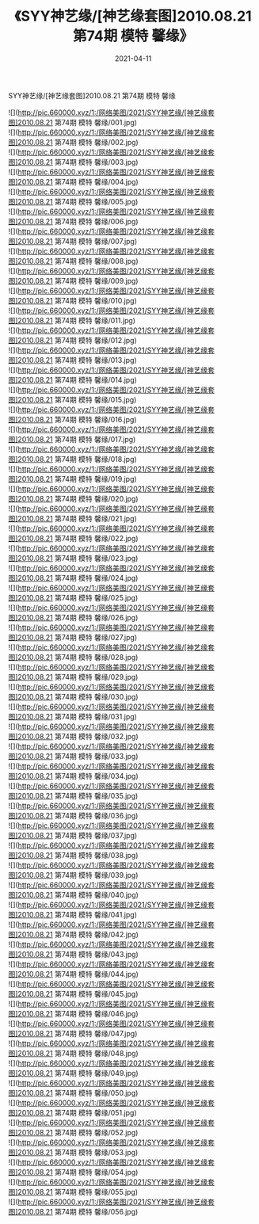 ﻿---
layout: post
title:  《SYY神艺缘/[神艺缘套图]2010.08.21 第74期 模特 馨缘》
date:   2021-04-11
img: http://pic.660000.xyz/1:/网络美图/2021/SYY神艺缘/[神艺缘套图]2010.08.21 第74期 模特 馨缘/000.jpg
categories: [美女, 清纯, 唯美]
---

SYY神艺缘/[神艺缘套图]2010.08.21 第74期 模特 馨缘

 ![](http://pic.660000.xyz/1:/网络美图/2021/SYY神艺缘/[神艺缘套图]2010.08.21 第74期 模特 馨缘/001.jpg) <br>![](http://pic.660000.xyz/1:/网络美图/2021/SYY神艺缘/[神艺缘套图]2010.08.21 第74期 模特 馨缘/002.jpg) <br>![](http://pic.660000.xyz/1:/网络美图/2021/SYY神艺缘/[神艺缘套图]2010.08.21 第74期 模特 馨缘/003.jpg) <br>![](http://pic.660000.xyz/1:/网络美图/2021/SYY神艺缘/[神艺缘套图]2010.08.21 第74期 模特 馨缘/004.jpg) <br>![](http://pic.660000.xyz/1:/网络美图/2021/SYY神艺缘/[神艺缘套图]2010.08.21 第74期 模特 馨缘/005.jpg) <br>![](http://pic.660000.xyz/1:/网络美图/2021/SYY神艺缘/[神艺缘套图]2010.08.21 第74期 模特 馨缘/006.jpg) <br>![](http://pic.660000.xyz/1:/网络美图/2021/SYY神艺缘/[神艺缘套图]2010.08.21 第74期 模特 馨缘/007.jpg) <br>![](http://pic.660000.xyz/1:/网络美图/2021/SYY神艺缘/[神艺缘套图]2010.08.21 第74期 模特 馨缘/008.jpg) <br>![](http://pic.660000.xyz/1:/网络美图/2021/SYY神艺缘/[神艺缘套图]2010.08.21 第74期 模特 馨缘/009.jpg) <br>![](http://pic.660000.xyz/1:/网络美图/2021/SYY神艺缘/[神艺缘套图]2010.08.21 第74期 模特 馨缘/010.jpg) <br>![](http://pic.660000.xyz/1:/网络美图/2021/SYY神艺缘/[神艺缘套图]2010.08.21 第74期 模特 馨缘/011.jpg) <br>![](http://pic.660000.xyz/1:/网络美图/2021/SYY神艺缘/[神艺缘套图]2010.08.21 第74期 模特 馨缘/012.jpg) <br>![](http://pic.660000.xyz/1:/网络美图/2021/SYY神艺缘/[神艺缘套图]2010.08.21 第74期 模特 馨缘/013.jpg) <br>![](http://pic.660000.xyz/1:/网络美图/2021/SYY神艺缘/[神艺缘套图]2010.08.21 第74期 模特 馨缘/014.jpg) <br>![](http://pic.660000.xyz/1:/网络美图/2021/SYY神艺缘/[神艺缘套图]2010.08.21 第74期 模特 馨缘/015.jpg) <br>![](http://pic.660000.xyz/1:/网络美图/2021/SYY神艺缘/[神艺缘套图]2010.08.21 第74期 模特 馨缘/016.jpg) <br>![](http://pic.660000.xyz/1:/网络美图/2021/SYY神艺缘/[神艺缘套图]2010.08.21 第74期 模特 馨缘/017.jpg) <br>![](http://pic.660000.xyz/1:/网络美图/2021/SYY神艺缘/[神艺缘套图]2010.08.21 第74期 模特 馨缘/018.jpg) <br>![](http://pic.660000.xyz/1:/网络美图/2021/SYY神艺缘/[神艺缘套图]2010.08.21 第74期 模特 馨缘/019.jpg) <br>![](http://pic.660000.xyz/1:/网络美图/2021/SYY神艺缘/[神艺缘套图]2010.08.21 第74期 模特 馨缘/020.jpg) <br>![](http://pic.660000.xyz/1:/网络美图/2021/SYY神艺缘/[神艺缘套图]2010.08.21 第74期 模特 馨缘/021.jpg) <br>![](http://pic.660000.xyz/1:/网络美图/2021/SYY神艺缘/[神艺缘套图]2010.08.21 第74期 模特 馨缘/022.jpg) <br>![](http://pic.660000.xyz/1:/网络美图/2021/SYY神艺缘/[神艺缘套图]2010.08.21 第74期 模特 馨缘/023.jpg) <br>![](http://pic.660000.xyz/1:/网络美图/2021/SYY神艺缘/[神艺缘套图]2010.08.21 第74期 模特 馨缘/024.jpg) <br>![](http://pic.660000.xyz/1:/网络美图/2021/SYY神艺缘/[神艺缘套图]2010.08.21 第74期 模特 馨缘/025.jpg) <br>![](http://pic.660000.xyz/1:/网络美图/2021/SYY神艺缘/[神艺缘套图]2010.08.21 第74期 模特 馨缘/026.jpg) <br>![](http://pic.660000.xyz/1:/网络美图/2021/SYY神艺缘/[神艺缘套图]2010.08.21 第74期 模特 馨缘/027.jpg) <br>![](http://pic.660000.xyz/1:/网络美图/2021/SYY神艺缘/[神艺缘套图]2010.08.21 第74期 模特 馨缘/028.jpg) <br>![](http://pic.660000.xyz/1:/网络美图/2021/SYY神艺缘/[神艺缘套图]2010.08.21 第74期 模特 馨缘/029.jpg) <br>![](http://pic.660000.xyz/1:/网络美图/2021/SYY神艺缘/[神艺缘套图]2010.08.21 第74期 模特 馨缘/030.jpg) <br>![](http://pic.660000.xyz/1:/网络美图/2021/SYY神艺缘/[神艺缘套图]2010.08.21 第74期 模特 馨缘/031.jpg) <br>![](http://pic.660000.xyz/1:/网络美图/2021/SYY神艺缘/[神艺缘套图]2010.08.21 第74期 模特 馨缘/032.jpg) <br>![](http://pic.660000.xyz/1:/网络美图/2021/SYY神艺缘/[神艺缘套图]2010.08.21 第74期 模特 馨缘/033.jpg) <br>![](http://pic.660000.xyz/1:/网络美图/2021/SYY神艺缘/[神艺缘套图]2010.08.21 第74期 模特 馨缘/034.jpg) <br>![](http://pic.660000.xyz/1:/网络美图/2021/SYY神艺缘/[神艺缘套图]2010.08.21 第74期 模特 馨缘/035.jpg) <br>![](http://pic.660000.xyz/1:/网络美图/2021/SYY神艺缘/[神艺缘套图]2010.08.21 第74期 模特 馨缘/036.jpg) <br>![](http://pic.660000.xyz/1:/网络美图/2021/SYY神艺缘/[神艺缘套图]2010.08.21 第74期 模特 馨缘/037.jpg) <br>![](http://pic.660000.xyz/1:/网络美图/2021/SYY神艺缘/[神艺缘套图]2010.08.21 第74期 模特 馨缘/038.jpg) <br>![](http://pic.660000.xyz/1:/网络美图/2021/SYY神艺缘/[神艺缘套图]2010.08.21 第74期 模特 馨缘/039.jpg) <br>![](http://pic.660000.xyz/1:/网络美图/2021/SYY神艺缘/[神艺缘套图]2010.08.21 第74期 模特 馨缘/040.jpg) <br>![](http://pic.660000.xyz/1:/网络美图/2021/SYY神艺缘/[神艺缘套图]2010.08.21 第74期 模特 馨缘/041.jpg) <br>![](http://pic.660000.xyz/1:/网络美图/2021/SYY神艺缘/[神艺缘套图]2010.08.21 第74期 模特 馨缘/042.jpg) <br>![](http://pic.660000.xyz/1:/网络美图/2021/SYY神艺缘/[神艺缘套图]2010.08.21 第74期 模特 馨缘/043.jpg) <br>![](http://pic.660000.xyz/1:/网络美图/2021/SYY神艺缘/[神艺缘套图]2010.08.21 第74期 模特 馨缘/044.jpg) <br>![](http://pic.660000.xyz/1:/网络美图/2021/SYY神艺缘/[神艺缘套图]2010.08.21 第74期 模特 馨缘/045.jpg) <br>![](http://pic.660000.xyz/1:/网络美图/2021/SYY神艺缘/[神艺缘套图]2010.08.21 第74期 模特 馨缘/046.jpg) <br>![](http://pic.660000.xyz/1:/网络美图/2021/SYY神艺缘/[神艺缘套图]2010.08.21 第74期 模特 馨缘/047.jpg) <br>![](http://pic.660000.xyz/1:/网络美图/2021/SYY神艺缘/[神艺缘套图]2010.08.21 第74期 模特 馨缘/048.jpg) <br>![](http://pic.660000.xyz/1:/网络美图/2021/SYY神艺缘/[神艺缘套图]2010.08.21 第74期 模特 馨缘/049.jpg) <br>![](http://pic.660000.xyz/1:/网络美图/2021/SYY神艺缘/[神艺缘套图]2010.08.21 第74期 模特 馨缘/050.jpg) <br>![](http://pic.660000.xyz/1:/网络美图/2021/SYY神艺缘/[神艺缘套图]2010.08.21 第74期 模特 馨缘/051.jpg) <br>![](http://pic.660000.xyz/1:/网络美图/2021/SYY神艺缘/[神艺缘套图]2010.08.21 第74期 模特 馨缘/052.jpg) <br>![](http://pic.660000.xyz/1:/网络美图/2021/SYY神艺缘/[神艺缘套图]2010.08.21 第74期 模特 馨缘/053.jpg) <br>![](http://pic.660000.xyz/1:/网络美图/2021/SYY神艺缘/[神艺缘套图]2010.08.21 第74期 模特 馨缘/054.jpg) <br>![](http://pic.660000.xyz/1:/网络美图/2021/SYY神艺缘/[神艺缘套图]2010.08.21 第74期 模特 馨缘/055.jpg) <br>![](http://pic.660000.xyz/1:/网络美图/2021/SYY神艺缘/[神艺缘套图]2010.08.21 第74期 模特 馨缘/056.jpg) <br>